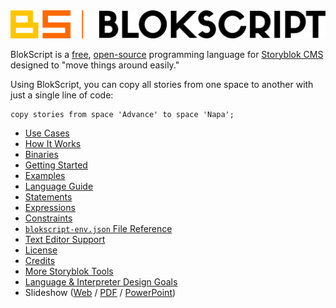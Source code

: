 <img src="blokscript-logo-text.png" class="header" />

BlokScript is a [free](https://www.gnu.org/licenses/gpl-3.0.en.html), [open-source](https://github.com/cwses1/blokscript) programming language for [Storyblok CMS](https://www.storyblok.com/) designed to "move things around easily."

Using BlokScript, you can copy all stories from one space to another with just a single line of code:

	copy stories from space 'Advance' to space 'Napa';

* [Use Cases](use-cases.html)
* [How It Works](how-it-works.html)
* [Binaries](binaries.html)
* [Getting Started](getting-started.html)
* [Examples](examples.html)
* [Language Guide](language-guide.html)
* [Statements](statements.html)
* [Expressions](expressions.html)
* [Constraints](constraints.html)
* [`blokscript-env.json` File Reference](blokscript-env-json-file-reference.html)
* [Text Editor Support](text-editor-support.html)
* [License](license.html)
* [Credits](credits.html)
* [More Storyblok Tools](more-storyblok-tools.html)
* [Language & Interpreter Design Goals](design-goals.html)
* Slideshow ([Web](slide-01.html) / [PDF](BlokScriptDeck.pdf) / [PowerPoint](BlokScriptDeck.pptx))